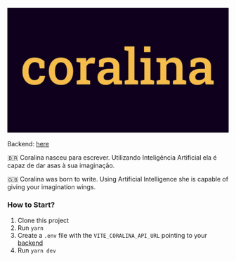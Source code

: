 ![Coralina](public/banner.jpg)

Backend: [here](https://github.com/flaviojmendes/coralina-server)

🇧🇷 Coralina nasceu para escrever. Utilizando Inteligência Artificial ela é capaz de dar asas à sua imaginação.


🇬🇧 Coralina was born to write. Using Artificial Intelligence she is capable of giving your imagination wings.


### How to Start?

1. Clone this project
2. Run `yarn`
3. Create a `.env` file with the `VITE_CORALINA_API_URL` pointing to your [backend](https://github.com/flaviojmendes/coralina-server)
4. Run `yarn dev`